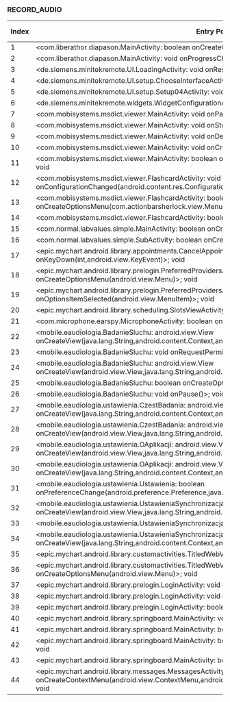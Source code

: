 ### RECORD_AUDIO
| Index | Entry Point & APIs | Screen shot | Resource id | Label |
| ------------- | ------------- | ------------- |-------------|-------------|
| 1 | <com.liberathor.diapason.MainActivity: boolean onCreateOptionsMenu(android.view.Menu)>; void <init> | ![](F:\COSMOS\output\py\Play_win8\Medical\com.liberathor.diapason\com.liberathor.diapason.MainActivity.png) |  | F |
| 2 | <com.liberathor.diapason.MainActivity: void onProgressChanged(android.widget.SeekBar,int,boolean)>; void <init> | ![](F:\COSMOS\output\py\Play_win8\Medical\com.liberathor.diapason\com.liberathor.diapason.MainActivity.png) |  | F |
| 3 | <de.siemens.minitekremote.UI.LoadingActivity: void onResume()>; void <init> | ![](F:\COSMOS\output\py\Play_win8\Medical\com.miracleear.minimeblueconnectremote\de.siemens.minitekremote.UI.LoadingActivity.png) |  | |
| 4 | <de.siemens.minitekremote.UI.setup.ChooseInterfaceActivity: void onCreate(android.os.Bundle)>; void <init> | ![](F:\COSMOS\output\py\Play_win8\Medical\com.miracleear.minimeblueconnectremote\de.siemens.minitekremote.UI.setup.ChooseInterfaceActivity.png) |  | F |
| 5 | <de.siemens.minitekremote.UI.setup.Setup04Activity: void onResume()>; void <init> | ![](F:\COSMOS\output\py\Play_win8\Medical\com.miracleear.minimeblueconnectremote\de.siemens.minitekremote.UI.setup.Setup04Activity.png) |  | F |
| 6 | <de.siemens.minitekremote.widgets.WidgetConfigurationActivity: void createWidget(android.view.View)>; void <init> | ![](F:\COSMOS\output\py\Play_win8\Medical\com.miracleear.minimeblueconnectremote\de.siemens.minitekremote.widgets.WidgetConfigurationActivity.png) |  | F |
| 7 | <com.mobisystems.msdict.viewer.MainActivity: void onPause()>; void <init> | ![](F:\COSMOS\output\py\Play_win8\Medical\com.mobisystems.msdict.embedded.wireless.mcgrawhill.cpdr2011\com.mobisystems.msdict.viewer.MainActivity.png) |  | F |
| 8 | <com.mobisystems.msdict.viewer.MainActivity: void onStop()>; void <init> | ![](F:\COSMOS\output\py\Play_win8\Medical\com.mobisystems.msdict.embedded.wireless.mcgrawhill.cpdr2011\com.mobisystems.msdict.viewer.MainActivity.png) |  | F |
| 9 | <com.mobisystems.msdict.viewer.MainActivity: void onDestroy()>; void <init> | ![](F:\COSMOS\output\py\Play_win8\Medical\com.mobisystems.msdict.embedded.wireless.mcgrawhill.cpdr2011\com.mobisystems.msdict.viewer.MainActivity.png) |  | F |
| 10 | <com.mobisystems.msdict.viewer.MainActivity: void onCreate(android.os.Bundle)>; void <init> | ![](F:\COSMOS\output\py\Play_win8\Medical\com.mobisystems.msdict.embedded.wireless.mcgrawhill.cpdr2011\com.mobisystems.msdict.viewer.MainActivity.png) |  | F |
| 11 | <com.mobisystems.msdict.viewer.MainActivity: boolean onCreateOptionsMenu(com.actionbarsherlock.view.Menu)>; void <init> | ![](F:\COSMOS\output\py\Play_win8\Medical\com.mobisystems.msdict.embedded.wireless.mcgrawhill.cpdr2011\com.mobisystems.msdict.viewer.MainActivity.png) |  | F |
| 12 | <com.mobisystems.msdict.viewer.FlashcardActivity: void onConfigurationChanged(android.content.res.Configuration)>; void <init> | ![](F:\COSMOS\output\py\Play_win8\Medical\com.mobisystems.msdict.embedded.wireless.mcgrawhill.cpdr2011\com.mobisystems.msdict.viewer.FlashcardActivity.png) |  | F |
| 13 | <com.mobisystems.msdict.viewer.FlashcardActivity: boolean onCreateOptionsMenu(com.actionbarsherlock.view.Menu)>; void <init> | ![](F:\COSMOS\output\py\Play_win8\Medical\com.mobisystems.msdict.embedded.wireless.mcgrawhill.cpdr2011\com.mobisystems.msdict.viewer.FlashcardActivity.png) |  | F |
| 14 | <com.mobisystems.msdict.viewer.FlashcardActivity: boolean onCreateOptionsMenu(android.view.Menu)>; void <init> | ![](F:\COSMOS\output\py\Play_win8\Medical\com.mobisystems.msdict.embedded.wireless.mcgrawhill.ems\com.mobisystems.msdict.viewer.FlashcardActivity.png) |  | F |
| 15 | <com.normal.labvalues.simple.MainActivity: boolean onCreateOptionsMenu(android.view.Menu)>; void <init> | ![](F:\COSMOS\output\py\Play_win8\Medical\com.normal.labvalues.simple\com.normal.labvalues.simple.MainActivity.png) |  | F |
| 16 | <com.normal.labvalues.simple.SubActivity: boolean onCreateOptionsMenu(android.view.Menu)>; void <init> | ![](F:\COSMOS\output\py\Play_win8\Medical\com.normal.labvalues.simple\com.normal.labvalues.simple.SubActivity.png) |  | F |
| 17 | <epic.mychart.android.library.appointments.CancelAppointmentActivity: boolean onKeyDown(int,android.view.KeyEvent)>; void <init> | ![](F:\COSMOS\output\py\Play_win8\Medical\org.sutterhealth.myhealthonline\epic.mychart.android.library.appointments.CancelAppointmentActivity.png) |  | |
| 18 | <epic.mychart.android.library.prelogin.PreferredProvidersActivity: boolean onCreateOptionsMenu(android.view.Menu)>; void <init> | ![](F:\COSMOS\output\py\Play_win8\Medical\net.mercy.mymercy\epic.mychart.android.library.prelogin.PreferredProvidersActivity.png) |  | |
| 19 | <epic.mychart.android.library.prelogin.PreferredProvidersActivity: boolean onOptionsItemSelected(android.view.MenuItem)>; void <init> | ![](F:\COSMOS\output\py\Play_win8\Medical\net.mercy.mymercy\epic.mychart.android.library.prelogin.PreferredProvidersActivity.png) |  | |
| 20 | <epic.mychart.android.library.scheduling.SlotsViewActivity: void onResume()>; void <init> | ![](F:\COSMOS\output\py\Play_win8\Medical\org.sutterhealth.myhealthonline\epic.mychart.android.library.scheduling.SlotsViewActivity.png) |  | |
| 21 | <com.microphone.earspy.MicrophoneActivity: boolean onCreateOptionsMenu(android.view.Menu)>; void <init> | ![](F:\COSMOS\output\py\Play_win8\Medical\com.overpass.earassist.lite\com.microphone.earspy.MicrophoneActivity.png) |  | T |
| 22 | <mobile.eaudiologia.BadanieSluchu: android.view.View onCreateView(java.lang.String,android.content.Context,android.util.AttributeSet)>; void <init> | ![](F:\COSMOS\output\py\Play_win8\Medical\mobile.eaudiologia\mobile.eaudiologia.BadanieSluchu.png) |  | |
| 23 | <mobile.eaudiologia.BadanieSluchu: void onRequestPermissionsResult(int,java.lang.String[],int[])>; void <init> | ![](F:\COSMOS\output\py\Play_win8\Medical\mobile.eaudiologia\mobile.eaudiologia.BadanieSluchu.png) |  | |
| 24 | <mobile.eaudiologia.BadanieSluchu: android.view.View onCreateView(android.view.View,java.lang.String,android.content.Context,android.util.AttributeSet)>; void <init> | ![](F:\COSMOS\output\py\Play_win8\Medical\mobile.eaudiologia\mobile.eaudiologia.BadanieSluchu.png) |  | |
| 25 | <mobile.eaudiologia.BadanieSluchu: boolean onCreateOptionsMenu(android.view.Menu)>; void <init> | ![](F:\COSMOS\output\py\Play_win8\Medical\mobile.eaudiologia\mobile.eaudiologia.BadanieSluchu.png) |  | |
| 26 | <mobile.eaudiologia.BadanieSluchu: void onPause()>; void <init> | ![](F:\COSMOS\output\py\Play_win8\Medical\mobile.eaudiologia\mobile.eaudiologia.BadanieSluchu.png) |  | |
| 27 | <mobile.eaudiologia.ustawienia.CzestBadania: android.view.View onCreateView(java.lang.String,android.content.Context,android.util.AttributeSet)>; void <init> | ![](F:\COSMOS\output\py\Play_win8\Medical\mobile.eaudiologia\mobile.eaudiologia.ustawienia.CzestBadania.png) |  | T |
| 28 | <mobile.eaudiologia.ustawienia.CzestBadania: android.view.View onCreateView(android.view.View,java.lang.String,android.content.Context,android.util.AttributeSet)>; void <init> | ![](F:\COSMOS\output\py\Play_win8\Medical\mobile.eaudiologia\mobile.eaudiologia.ustawienia.CzestBadania.png) |  | T |
| 29 | <mobile.eaudiologia.ustawienia.OAplikacji: android.view.View onCreateView(android.view.View,java.lang.String,android.content.Context,android.util.AttributeSet)>; void <init> | ![](F:\COSMOS\output\py\Play_win8\Medical\mobile.eaudiologia\mobile.eaudiologia.ustawienia.OAplikacji.png) |  | |
| 30 | <mobile.eaudiologia.ustawienia.OAplikacji: android.view.View onCreateView(java.lang.String,android.content.Context,android.util.AttributeSet)>; void <init> | ![](F:\COSMOS\output\py\Play_win8\Medical\mobile.eaudiologia\mobile.eaudiologia.ustawienia.OAplikacji.png) |  | |
| 31 | <mobile.eaudiologia.ustawienia.Ustawienia: boolean onPreferenceChange(android.preference.Preference,java.lang.Object)>; void <init> | ![](F:\COSMOS\output\py\Play_win8\Medical\mobile.eaudiologia\mobile.eaudiologia.ustawienia.Ustawienia.png) |  | T |
| 32 | <mobile.eaudiologia.ustawienia.UstawieniaSynchronizacja: android.view.View onCreateView(android.view.View,java.lang.String,android.content.Context,android.util.AttributeSet)>; void <init> | ![](F:\COSMOS\output\py\Play_win8\Medical\mobile.eaudiologia\mobile.eaudiologia.ustawienia.UstawieniaSynchronizacja.png) |  | |
| 33 | <mobile.eaudiologia.ustawienia.UstawieniaSynchronizacja: void onPause()>; void <init> | ![](F:\COSMOS\output\py\Play_win8\Medical\mobile.eaudiologia\mobile.eaudiologia.ustawienia.UstawieniaSynchronizacja.png) |  | |
| 34 | <mobile.eaudiologia.ustawienia.UstawieniaSynchronizacja: android.view.View onCreateView(java.lang.String,android.content.Context,android.util.AttributeSet)>; void <init> | ![](F:\COSMOS\output\py\Play_win8\Medical\mobile.eaudiologia\mobile.eaudiologia.ustawienia.UstawieniaSynchronizacja.png) |  | |
| 35 | <epic.mychart.android.library.customactivities.TitledWebViewActivity: void onBackPressed()>; void <init> | ![](F:\COSMOS\output\py\Play_win8\Medical\net.mercy.mymercy\epic.mychart.android.library.customactivities.TitledWebViewActivity.png) |  | |
| 36 | <epic.mychart.android.library.customactivities.TitledWebViewActivity: boolean onCreateOptionsMenu(android.view.Menu)>; void <init> | ![](F:\COSMOS\output\py\Play_win8\Medical\net.mercy.mymercy\epic.mychart.android.library.customactivities.TitledWebViewActivity.png) |  | |
| 37 | <epic.mychart.android.library.prelogin.LoginActivity: void onResume()>; void <init> | ![](F:\COSMOS\output\py\Play_win8\Medical\net.mercy.mymercy\epic.mychart.android.library.prelogin.LoginActivity.png) |  | |
| 38 | <epic.mychart.android.library.prelogin.LoginActivity: void onBackPressed()>; void <init> | ![](F:\COSMOS\output\py\Play_win8\Medical\net.mercy.mymercy\epic.mychart.android.library.prelogin.LoginActivity.png) |  | |
| 39 | <epic.mychart.android.library.prelogin.LoginActivity: boolean onCreateOptionsMenu(android.view.Menu)>; void <init> | ![](F:\COSMOS\output\py\Play_win8\Medical\net.mercy.mymercy\epic.mychart.android.library.prelogin.LoginActivity.png) |  | |
| 40 | <epic.mychart.android.library.springboard.MainActivity: void onResume()>; void <init> | ![](F:\COSMOS\output\py\Play_win8\Medical\net.mercy.mymercy\epic.mychart.android.library.springboard.MainActivity.png) |  | |
| 41 | <epic.mychart.android.library.springboard.MainActivity: boolean onCreateOptionsMenu(android.view.Menu)>; void <init> | ![](F:\COSMOS\output\py\Play_win8\Medical\net.mercy.mymercy\epic.mychart.android.library.springboard.MainActivity.png) |  | |
| 42 | <epic.mychart.android.library.springboard.MainActivity: boolean onOptionsItemSelected(android.view.MenuItem)>; void <init> | ![](F:\COSMOS\output\py\Play_win8\Medical\net.mercy.mymercy\epic.mychart.android.library.springboard.MainActivity.png) |  | |
| 43 | <epic.mychart.android.library.springboard.MainActivity: boolean onKeyDown(int,android.view.KeyEvent)>; void <init> | ![](F:\COSMOS\output\py\Play_win8\Medical\net.mercy.mymercy\epic.mychart.android.library.springboard.MainActivity.png) |  | |
| 44 | <epic.mychart.android.library.messages.MessagesActivity: void onCreateContextMenu(android.view.ContextMenu,android.view.View,android.view.ContextMenu$ContextMenuInfo)>; void <init> | ![](F:\COSMOS\output\py\Play_win8\Medical\org.northshore.northshoreconnect\epic.mychart.android.library.messages.MessagesActivity.png) |  | |

